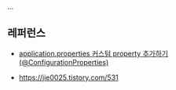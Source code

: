 ... 


## 레퍼런스 ##

* [application.properties 커스텀 property 추가하기(@ConfigurationProperties)](https://velog.io/@gillog/Spring-Boot-application.properties-%EC%BB%A4%EC%8A%A4%ED%85%80-property-%EC%B6%94%EA%B0%80%ED%95%98%EA%B8%B0ConfigurationProperties)

* https://jie0025.tistory.com/531
